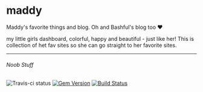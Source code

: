 maddy
=====

Maddy's favorite things and blog. Oh and Bashful's blog too ❤ 

my little girls dashboard, colorful, happy and beautiful - just like her! This is collection of het fav sites so she can go straight to her favorite sites.


---

###### Noob Stuff

![Travis-ci status](http://travis-ci.org/roachhd/maddy.svg?gh-pages=42489111)
[![Gem Version](https://badge.fury.io/rb/github-pages.svg)](http://badge.fury.io/rb/github-pages) [![Build Status](https://travis-ci.org/github/pages-gem.svg?branch=master)](https://travis-ci.org/github/pages-gem)
